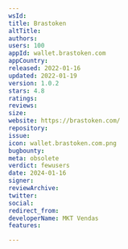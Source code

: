 ```yaml
---
wsId: 
title: Brastoken
altTitle: 
authors: 
users: 100
appId: wallet.brastoken.com
appCountry: 
released: 2022-01-16
updated: 2022-01-19
version: 1.0.2
stars: 4.8
ratings: 
reviews: 
size: 
website: https://brastoken.com/
repository: 
issue: 
icon: wallet.brastoken.com.png
bugbounty: 
meta: obsolete
verdict: fewusers
date: 2024-01-16
signer: 
reviewArchive: 
twitter: 
social: 
redirect_from: 
developerName: MKT Vendas
features: 

---
```


